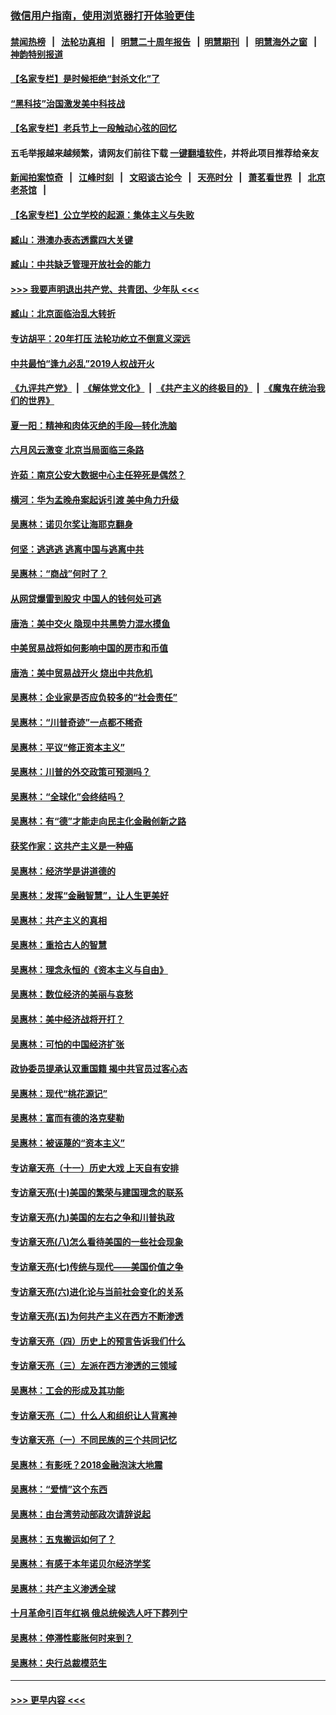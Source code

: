 ### [微信用户指南，使用浏览器打开体验更佳](https://github.com/gfw-breaker/banned-news1/blob/master/indexes/wechat-guide.md?t=0)
#### [禁闻热榜](热点新闻.md?t=0)  &nbsp;&nbsp;|&nbsp;&nbsp; [法轮功真相](https://github.com/gfw-breaker/truth/blob/master/README.md?t=0) &nbsp;&nbsp;|&nbsp;&nbsp; [明慧二十周年报告](https://github.com/gfw-breaker/mh-reports/blob/master/README.md?t=0) &nbsp;&nbsp;|&nbsp;&nbsp;[明慧期刊](https://github.com/gfw-breaker/mh-qikan) &nbsp;&nbsp;|&nbsp;&nbsp; [明慧海外之窗](https://github.com/gfw-breaker/mh-news/blob/master/README.md?t=0) &nbsp;&nbsp;|&nbsp;&nbsp; [神韵特别报道](https://github.com/gfw-breaker/mh-news/blob/master/shenyun.md?t=0)
#### [【名家专栏】是时候拒绝“封杀文化”了](../pages/nsc423/n11814093.md?t=02140855) 
#### [“黑科技”治国激发美中科技战](../pages/nsc423/n11638056.md?t=02140855) 
#### [【名家专栏】老兵节上一段触动心弦的回忆](../pages/nsc423/n11646016.md?t=02140855) 
#### 五毛举报越来越频繁，请网友们前往下载 [一键翻墙软件](https://github.com/gfw-breaker/ssr-accounts)，并将此项目推荐给亲友
#### [新闻拍案惊奇](https://github.com/gfw-breaker/banned-news1/blob/master/pages/link4.md) &nbsp;&nbsp;|&nbsp;&nbsp; [江峰时刻](https://github.com/gfw-breaker/banned-news1/blob/master/pages/link4.md) &nbsp;&nbsp;|&nbsp;&nbsp; [文昭谈古论今](https://github.com/gfw-breaker/banned-news1/blob/master/pages/link4.md) &nbsp;&nbsp;|&nbsp;&nbsp; [天亮时分](https://github.com/gfw-breaker/banned-news1/blob/master/pages/link4.md) &nbsp;&nbsp;|&nbsp;&nbsp; [萧茗看世界](https://github.com/gfw-breaker/banned-news1/blob/master/pages/link4.md) &nbsp;&nbsp;|&nbsp;&nbsp; [北京老茶馆](https://github.com/gfw-breaker/banned-news1/blob/master/pages/link4.md) &nbsp;&nbsp;|&nbsp;&nbsp; 
#### [【名家专栏】公立学校的起源：集体主义与失败](../pages/nsc423/n11601833.md?t=02140855) 
#### [臧山：港澳办表态透露四大关键](../pages/nsc423/n11421628.md?t=02140855) 
#### [臧山：中共缺乏管理开放社会的能力](../pages/nsc423/n11407457.md?t=02140855) 
#### [>>> 我要声明退出共产党、共青团、少年队 <<<](https://github.com/begood0513/goodnews/blob/master/quit/letter.md) 
#### [臧山：北京面临治乱大转折](../pages/nsc423/n11406895.md?t=02140855) 
#### [专访胡平：20年打压 法轮功屹立不倒意义深远](../pages/nsc423/n11398800.md?t=02140855) 
#### [中共最怕“逢九必乱”2019人权战开火](../pages/nsc423/n11385248.md?t=02140855) 
#### [《九评共产党》](https://github.com/begood0513/9ping.md/blob/master/README.md) &nbsp;|&nbsp; [《解体党文化》](../../../../jtdwh.md/blob/master/README.md)  &nbsp;|&nbsp; [《共产主义的终极目的》](../../../../gczydzjmd.md/blob/master/README.md) &nbsp;|&nbsp; [《魔鬼在统治我们的世界》](../../../../mgztzwmdsj.md/blob/master/README.md) 
#### [夏一阳：精神和肉体灭绝的手段—转化洗脑](../pages/nsc423/n11368250.md?t=02140855) 
#### [六月风云激变 北京当局面临三条路](../pages/nsc423/n11313668.md?t=02140855) 
#### [许茹：南京公安大数据中心主任猝死是偶然？](../pages/nsc423/n11064744.md?t=02140855) 
#### [横河：华为孟晚舟案起诉引渡 美中角力升级](../pages/nsc423/n11027230.md?t=02140855) 
#### [吴惠林：诺贝尔奖让海耶克翻身](../pages/nsc423/n10890049.md?t=02140855) 
#### [何坚：逃逃逃 逃离中国与逃离中共](../pages/nsc423/n10592891.md?t=02140855) 
#### [吴惠林：“商战”何时了？](../pages/nsc423/n10573558.md?t=02140855) 
#### [从网贷爆雷到股灾 中国人的钱何处可逃](../pages/nsc423/n10572800.md?t=02140855) 
#### [唐浩：美中交火 隐现中共黑势力混水摸鱼](../pages/nsc423/n10544040.md?t=02140855) 
#### [中美贸易战将如何影响中国的房市和币值](../pages/nsc423/n10543697.md?t=02140855) 
#### [唐浩：美中贸易战开火 烧出中共危机](../pages/nsc423/n10540126.md?t=02140855) 
#### [吴惠林：企业家是否应负较多的“社会责任”](../pages/nsc423/n10535022.md?t=02140855) 
#### [吴惠林：“川普奇迹”一点都不稀奇](../pages/nsc423/n10512808.md?t=02140855) 
#### [吴惠林：平议“修正资本主义”](../pages/nsc423/n10495724.md?t=02140855) 
#### [吴惠林：川普的外交政策可预测吗？](../pages/nsc423/n10462387.md?t=02140855) 
#### [吴惠林：“全球化”会终结吗？](../pages/nsc423/n10452838.md?t=02140855) 
#### [吴惠林：有“德”才能走向民主化金融创新之路](../pages/nsc423/n10432292.md?t=02140855) 
#### [获奖作家：这共产主义是一种癌](../pages/nsc423/n10431541.md?t=02140855) 
#### [吴惠林：经济学是讲道德的](../pages/nsc423/n10398014.md?t=02140855) 
#### [吴惠林：发挥“金融智慧”，让人生更美好](../pages/nsc423/n10375019.md?t=02140855) 
#### [吴惠林：共产主义的真相](../pages/nsc423/n10351394.md?t=02140855) 
#### [吴惠林：重拾古人的智慧](../pages/nsc423/n10337691.md?t=02140855) 
#### [吴惠林：理念永恒的《资本主义与自由》](../pages/nsc423/n10316274.md?t=02140855) 
#### [吴惠林：数位经济的美丽与哀愁](../pages/nsc423/n10292946.md?t=02140855) 
#### [吴惠林：美中经济战将开打？](../pages/nsc423/n10258825.md?t=02140855) 
#### [吴惠林：可怕的中国经济扩张](../pages/nsc423/n10219147.md?t=02140855) 
#### [政协委员提承认双重国籍 揭中共官员过客心态](../pages/nsc423/n10208809.md?t=02140855) 
#### [吴惠林：现代“桃花源记”](../pages/nsc423/n10185234.md?t=02140855) 
#### [吴惠林：富而有德的洛克斐勒](../pages/nsc423/n10142264.md?t=02140855) 
#### [吴惠林：被诬蔑的“资本主义”](../pages/nsc423/n10124816.md?t=02140855) 
#### [专访章天亮（十一）历史大戏 上天自有安排](../pages/nsc423/n10094905.md?t=02140855) 
#### [专访章天亮(十)美国的繁荣与建国理念的联系](../pages/nsc423/n10094899.md?t=02140855) 
#### [专访章天亮(九)美国的左右之争和川普执政](../pages/nsc423/n10094889.md?t=02140855) 
#### [专访章天亮(八)怎么看待美国的一些社会现象](../pages/nsc423/n10094857.md?t=02140855) 
#### [专访章天亮(七)传统与现代——美国价值之争](../pages/nsc423/n10093140.md?t=02140855) 
#### [专访章天亮(六)进化论与当前社会变化的关系](../pages/nsc423/n10092036.md?t=02140855) 
#### [专访章天亮(五)为何共产主义在西方不断渗透](../pages/nsc423/n10083620.md?t=02140855) 
#### [专访章天亮（四）历史上的预言告诉我们什么](../pages/nsc423/n10083606.md?t=02140855) 
#### [专访章天亮（三）左派在西方渗透的三领域](../pages/nsc423/n10081115.md?t=02140855) 
#### [吴惠林：工会的形成及其功能](../pages/nsc423/n10080633.md?t=02140855) 
#### [专访章天亮（二）什么人和组织让人背离神](../pages/nsc423/n10076637.md?t=02140855) 
#### [专访章天亮（一）不同民族的三个共同记忆](../pages/nsc423/n10074188.md?t=02140855) 
#### [吴惠林：有影呒？2018金融泡沫大地震](../pages/nsc423/n10040534.md?t=02140855) 
#### [吴惠林：“爱情”这个东西](../pages/nsc423/n10019423.md?t=02140855) 
#### [吴惠林：由台湾劳动部政次请辞说起](../pages/nsc423/n9979679.md?t=02140855) 
#### [吴惠林：五鬼搬运如何了？](../pages/nsc423/n9925338.md?t=02140855) 
#### [吴惠林：有感于本年诺贝尔经济学奖](../pages/nsc423/n9871883.md?t=02140855) 
#### [吴惠林：共产主义渗透全球](../pages/nsc423/n9812748.md?t=02140855) 
#### [十月革命引百年红祸 俄总统候选人吁下葬列宁](../pages/nsc423/n9810182.md?t=02140855) 
#### [吴惠林：停滞性膨胀何时来到？](../pages/nsc423/n9764136.md?t=02140855) 
#### [吴惠林：央行总裁模范生](../pages/nsc423/n9728134.md?t=02140855) 

----
#### [ >>> 更早内容 <<< ](../indexes/nsc423-earlier.md)
